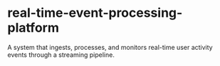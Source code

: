 # real-time-event-processing-platform
A system that ingests, processes, and monitors real-time user activity events through a streaming pipeline.
